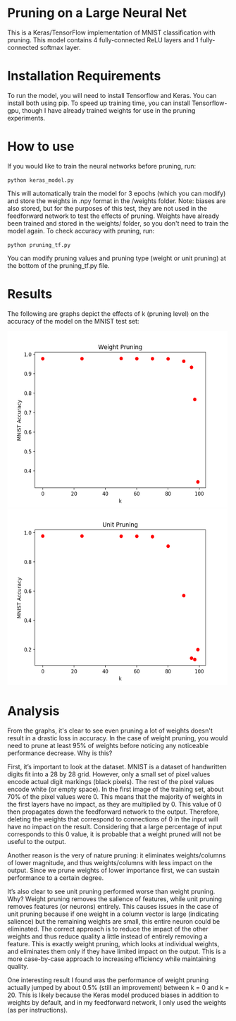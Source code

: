 # Pruning on a Large Neural Net

This is a Keras/TensorFlow implementation of MNIST classification with pruning. This model contains 4 fully-connected ReLU layers and 1 fully-connected softmax layer.

# Installation Requirements
To run the model, you will need to install Tensorflow and Keras. You can install both using pip. To speed up training time, you can install Tensorflow-gpu, though I have already trained weights for use in the pruning experiments.

# How to use

If you would like to train the neural networks before pruning, run:

`python keras_model.py`

This will automatically train the model for 3 epochs (which you can modify) and store the weights in .npy format in the /weights folder. Note: biases are also stored, but for the purposes of this test, they are not used in the feedforward network to test the effects of pruning. 
Weights have already been trained and stored in the weights/ folder, so you don't need to train the model again. To check accuracy with pruning, run:

`python pruning_tf.py`

You can modify pruning values and pruning type (weight or unit pruning) at the bottom of the pruning_tf.py file.

# Results

The following are graphs depict the effects of k (pruning level) on the accuracy of the model on the MNIST test set:

<img src="/img/weight_pruning.png" alt="Usage Data" width="500" height="400"/>
<img src="/img/unit_pruning.png" alt="Usage Data" width="500" height="400"/>

# Analysis

From the graphs, it's clear to see even pruning a lot of weights doesn't result in a drastic loss in accuracy. In the case of weight pruning, you would need to prune at least 95% of weights before noticing any noticeable performance decrease. Why is this?

First, it’s important to look at the dataset. MNIST is a dataset of handwritten digits fit into a 28 by 28 grid. However, only a small set of pixel values encode actual digit markings (black pixels). The rest of the pixel values encode white (or empty space). In the first image of the training set, about 70% of the pixel values were 0. This means that the majority of weights in the first layers have no impact, as they are multiplied by 0. This value of 0 then propagates down the feedforward network to the output. Therefore, deleting the weights that correspond to connections of 0 in the input will have no impact on the result. Considering that a large percentage of input corresponds to this 0 value, it is probable that a weight pruned will not be useful to the output.

Another reason is the very of nature pruning: it eliminates weights/columns of lower magnitude, and thus weights/columns with less impact on the output. Since we prune weights of lower importance first, we can sustain performance to a certain degree. 

It’s also clear to see unit pruning performed worse than weight pruning. Why? Weight pruning removes the salience of features, while unit pruning removes features (or neurons)  entirely. This causes issues in the case of unit pruning because if one weight in a column vector is large (indicating salience) but the remaining weights are small, this entire neuron could be eliminated. The correct approach is to reduce the impact of the other weights and thus reduce quality a little instead of entirely removing a feature. This is exactly weight pruning, which looks at individual weights, and eliminates them only if they have limited impact on the output. This is a more case-by-case approach to increasing efficiency while maintaining quality.

One interesting result I found was the performance of weight pruning actually jumped by about 0.5% (still an improvement) between k = 0 and k = 20. This is likely because the Keras model produced biases in addition to weights by default, and in my feedforward network, I only used the weights (as per instructions).


